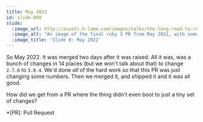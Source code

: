 ```yaml
---
title: May 2022
id: slide-008
slide:
  :image_url: http://assets.h-lame.com/images/talks/the-long-road-to-ruby-3-0-vs-the-short-road-to-ruby-3-1/slides/008.png
  :image_alt: "An image of the final ruby 3 PR from May 2021, with some text explaining what happened.  There is a fancy cake graphic to give a hint as to how it went.  text: May 2022, Merged 2 days later, Mostly ruby 2.7.6 -> ruby 3.0.4, But, you know, in 14 places!?! (but that's a different story)"
  :image_title: 'Slide 8: May 2022'
---
```

So May 2022.  It was merged two days after it was raised.  All it was, was a bunch of changes in 14 places (but we won't talk about that) to change `2.7.6` to `3.0.4`.  We'd done _all_ of the hard work so that this PR was just changing some numbers.  Then we merged it, and shipped it and it was all good.

How did we get from a PR where the thing didn't even boot to just a tiny set of changes?

*[PR]: Pull Request
